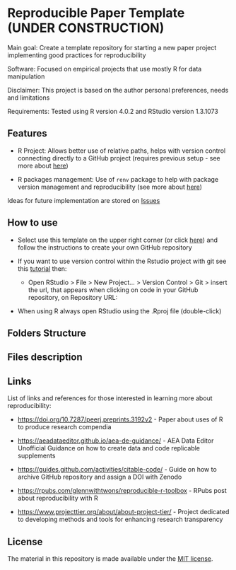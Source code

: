 # Reproducible Paper Template (UNDER CONSTRUCTION)

Main goal: Create a template repository for starting a new paper project implementing good practices for reproducibility

Software: Focused on empirical projects that use mostly R for data manipulation

Disclaimer: This project is based on the author personal preferences, needs and limitations

Requirements: Tested using R version 4.0.2 and RStudio version 1.3.1073 

## Features

* R Project: Allows better use of relative paths, helps with version control connecting directly to a GitHub project (requires previous setup - see more about [here](https://happygitwithr.com/))

* R packages management: Use of `renv` package to help with package version management and reproducibility (see more about [here](https://rstudio.github.io/renv/articles/renv.html)) 

Ideas for future implementation are stored on [Issues](https://github.com/jpgmv1998/reproducible_paper_template/issues)

## How to use

* Select use this template on the upper right corner (or click [here](https://github.com/jpgmv1998/reproducible_paper_template/generate)) and follow the instructions to create your own GitHub repository

* If you want to use version control within the Rstudio project with git see this [tutorial](https://happygitwithr.com/) then:
    * Open RStudio > File > New Project... > Version Control > Git > insert the url, that appears when clicking on code in your GitHub repository, on Repository URL:

* When using R always open RStudio using the .Rproj file (double-click)


## Folders Structure

## Files description

## Links

List of links and references for those interested in learning more about reproducibility:

* https://doi.org/10.7287/peerj.preprints.3192v2 - Paper about uses of R to produce research compendia

* https://aeadataeditor.github.io/aea-de-guidance/ - AEA Data Editor Unofficial Guidance on how to create data and code replicable supplements

* https://guides.github.com/activities/citable-code/ - Guide on how to archive GitHub repository and assign a DOI with Zenodo

* https://rpubs.com/glennwithtwons/reproducible-r-toolbox - RPubs post about reproducibility with R

* https://www.projecttier.org/about/about-project-tier/ - Project dedicated to developing methods and tools for enhancing research transparency



## License
The material in this repository is made available under the [MIT license](http://opensource.org/licenses/mit-license.php). 

